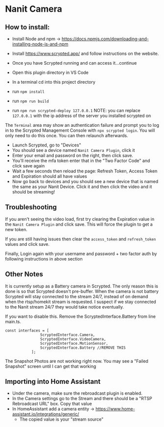 
# Nanit Camera
## How to install:
- Install Node and npm -> https://docs.npmjs.com/downloading-and-installing-node-js-and-npm  
- Install https://www.scrypted.app/ and follow instructions on the website.  
- Once you have Scrypted running and can access it...continue  

- Open this plugin directory in VS Code  
- In a terminal cd into this project directory  
- run `npm install` 
- run `npm run build` 
- run `npm run scrypted-deploy 127.0.0.1` NOTE: you can replace `127.0.0.1` with the ip address of the server you installed scrypted on  

The  `Terminal` area may show an authentication failure and prompt you to log in to the Scrypted Management Console with `npx scrypted login`. You will only need to do this once. You can then relaunch afterwards.  
  
- Launch Scrypted, go to "Devices"  
- You should see a device named `Nanit Camera Plugin`, click it  
- Enter your email and password on the right, then click save.   
- You'll receive the mfa token enter that in the "Two Factor Code" and click save again  
- Wait a few seconds then reload the page: Refresh Token, Access Token and Expiration should all have values  
- Now go back to devices and you should see a new device that is named the same as your Nanit Device. Click it and then click the video and it should be streaming!  


## Troubleshooting

If you aren't seeing the video load, first try clearing the Expiration value in the `Nanit Camera Plugin` and click save. This will force the plugin to get a new token.  

If you are still having issues then clear the `access_token` and `refresh_token` values and click save. 

Finally, Login again with your username and password + two factor auth by following instructions in above section

## Other Notes
It is currently setup as a Battery camera in Scrypted. The only reason this is done is so that Scrypted doesn't pre-buffer. When the camera is not battery Scrypted will stay connected to the stream 24/7, instead of on demand when the rtsp/homekit stream is requested. I suspect if we stay connected to the Nanit stream 24/7 they would take notice eventually.   

If you want to disable this. Remove the ScryptedInterface.Battery from line main.ts.  
```
const interfaces = [
                ScryptedInterface.Camera,
                ScryptedInterface.VideoCamera,
                ScryptedInterface.MotionSensor,
                ScryptedInterface.Battery //REMOVE THIS
            ];
 ```

 The Snapshot Photos are not working right now. You may see a "Failed Snapshot" screen until I can get that working

## Importing into Home Assistant
- Under the camera, make sure the rebroadcast plugin is enabled. 
- In the Camera settings go to the Stream and there should be a "RTSP Rebroadcast URL" box. Copy that value
- In HomeAssistant add a camera entity -> https://www.home-assistant.io/integrations/generic/ 
  - The copied value is your "stream source"
